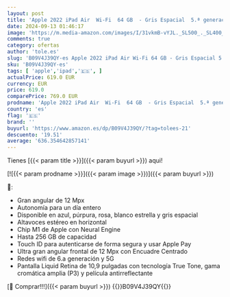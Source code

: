 ```yaml
---
layout: post
title: 'Apple 2022 iPad Air  Wi-Fi  64 GB  - Gris Espacial  5.ª generación '
date: 2024-09-13 01:46:17
image: 'https://m.media-amazon.com/images/I/31vkmB-vYJL._SL500_._SL400_.jpg'
comments: true
category: ofertas
author: 'tole.es'
slug: 'B09V4J39QY-es Apple 2022 iPad Air Wi-Fi 64 GB - Gris Espacial 5.ª...'
sku: 'B09V4J39QY-es'
tags: [ 'apple','ipad','🇪🇸', ]
actualPrice: 619.0 EUR
currency: EUR
price: 619.0
comparePrice: 769.0 EUR
prodname: 'Apple 2022 iPad Air  Wi-Fi  64 GB  - Gris Espacial  5.ª generación '
country: 'es'
flag: '🇪🇸'
brand: ''
buyurl: 'https://www.amazon.es/dp/B09V4J39QY/?tag=tolees-21'
descuento: '19.51'
average: '636.354642857141'
---
```


Tienes [{{< param title >}}]({{< param buyurl >}}) aqui!

[![{{< param prodname >}}]({{< param image >}})]({{< param buyurl >}})

🔎:

- Gran angular de 12 Mpx
- Autonomía para un día entero
- Disponible en azul, púrpura, rosa, blanco estrella y gris espacial
- Altavoces estéreo en horizontal
- Chip M1 de Apple con Neural Engine
- Hasta 256 GB de capacidad
- Touch ID para autenticarse de forma segura y usar Apple Pay
- Ultra gran angular frontal de 12 Mpx con Encuadre Centrado
- Redes wifi de 6.a generación y 5G
- Pantalla Liquid Retina de 10,9 pulgadas con tecnología True Tone, gama cromática amplia (P3) y película antirreflectante

[🛒 Comprar!!!]({{< param buyurl >}})
{{<world>}}B09V4J39QY{{</world>}}
